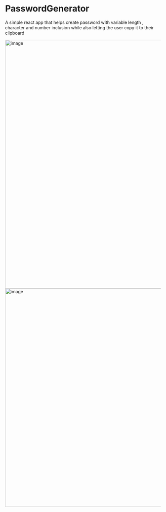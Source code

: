 # PasswordGenerator
A simple react app that helps create password with variable length , character  and number inclusion while also letting the user copy it to their clipboard

<img width="801" alt="image" src="https://github.com/user-attachments/assets/4cec881b-14f6-4f59-8fa7-30f446fd68d3" />


<img width="705" alt="image" src="https://github.com/user-attachments/assets/e2b792ee-2e6d-4d88-b03a-df76ba833860" />


